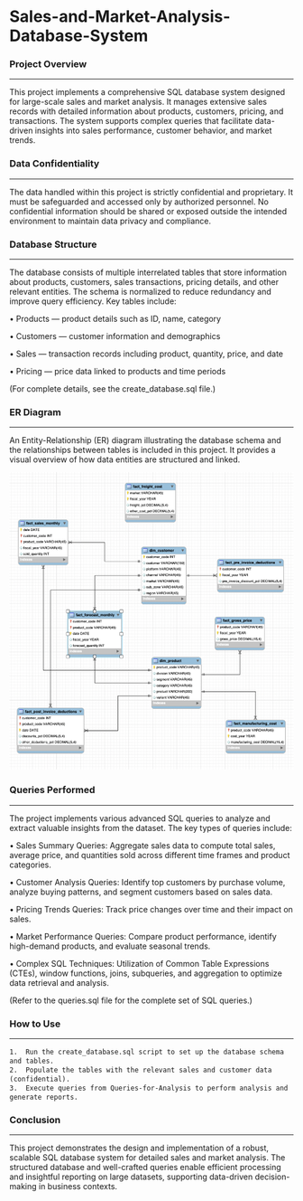 # Sales-and-Market-Analysis-Database-System

### Project Overview
---
This project implements a comprehensive SQL database system designed for large-scale sales and market analysis. It manages extensive sales records with detailed information about products, customers, pricing, and transactions. The system supports complex queries that facilitate data-driven insights into sales performance, customer behavior, and market trends.

### Data Confidentiality
---
The data handled within this project is strictly confidential and proprietary. It must be safeguarded and accessed only by authorized personnel. No confidential information should be shared or exposed outside the intended environment to maintain data privacy and compliance.

### Database Structure
---
The database consists of multiple interrelated tables that store information about products, customers, sales transactions, pricing details, and other relevant entities. The schema is normalized to reduce redundancy and improve query efficiency. Key tables include:

•	Products — product details such as ID, name, category

•	Customers — customer information and demographics

•	Sales — transaction records including product, quantity, price, and date

•	Pricing — price data linked to products and time periods

(For complete details, see the create_database.sql file.)

### ER Diagram
---
An Entity-Relationship (ER) diagram illustrating the database schema and the relationships between tables is included in this project. It provides a visual overview of how data entities are structured and linked.

![ER Diagram](assets/ER_Diagram.png)


### Queries Performed
---
The project implements various advanced SQL queries to analyze and extract valuable insights from the dataset. The key types of queries include:

•	Sales Summary Queries: Aggregate sales data to compute total sales, average price, and quantities sold across different time frames and product categories.

•	Customer Analysis Queries: Identify top customers by purchase volume, analyze buying patterns, and segment customers based on sales data.

•	Pricing Trends Queries: Track price changes over time and their impact on sales.

•	Market Performance Queries: Compare product performance, identify high-demand products, and evaluate seasonal trends.

•	Complex SQL Techniques: Utilization of Common Table Expressions (CTEs), window functions, joins, subqueries, and aggregation to optimize data retrieval and analysis.

(Refer to the queries.sql file for the complete set of SQL queries.)

### How to Use
---
	1.	Run the create_database.sql script to set up the database schema and tables.
	2.	Populate the tables with the relevant sales and customer data (confidential).
	3.	Execute queries from Queries-for-Analysis to perform analysis and generate reports.

### Conclusion
---
This project demonstrates the design and implementation of a robust, scalable SQL database system for detailed sales and market analysis. The structured database and well-crafted queries enable efficient processing and insightful reporting on large datasets, supporting data-driven decision-making in business contexts.
